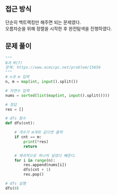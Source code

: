 ## 접근 방식
단순히 백트랙킹만 해주면 되는 문제였다.  
오름차순을 위해 정렬을 시작한 후 완전탐색을 진행하였다.
## 문제 풀이
```python
"""
N과 M(7)
문제: https://www.acmicpc.net/problem/15656
"""
# n과 m 입력
n, m = map(int, input().split())

# 자연수 입력
nums = sorted(list(map(int, input().split())))

# 정답
res = []

# dfs 함수
def dfs(cnt):

    # 개수가 m개와 같으면 출력
    if cnt == m:
        print(*res)
        return

    # 재귀적으로 하나씩 넣었다 빼준다.
    for i in range(n):
        res.append(nums[i])
        dfs(cnt + 1)
        res.pop()

# dfs 실행
dfs(0)
```
